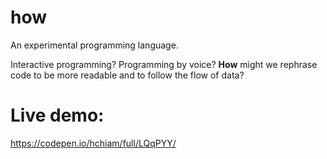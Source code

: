 # how
An experimental programming language.

Interactive programming? Programming by voice? **How** might we rephrase code to be more readable and to follow the flow of data?

# Live demo:
https://codepen.io/hchiam/full/LQqPYY/
